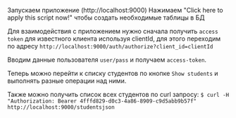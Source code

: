 Запускаем приложение (http://localhost:9000)
Нажимаем "Click here to apply this script now!" чтобы создать необходимые таблицы в БД

Для взаимодействия с приложением нужно сначала получить `access token` для известного клиента используя 
clientId, для этого переходим по адресу `http://localhost:9000/auth/authorize?client_id=clientId`

Вводим данные пользователя `user/pass` и получаем `access-token`.

Теперь можно перейти к списку студентов по кнопке `Show students` и выполнять разные операции над ними.

Также можно получить список всех студентов по curl запросу:
`$ curl -H "Authorization: Bearer 4fffd829-d0c3-4a86-8909-c9d5abb9b57f" http://localhost:9000/studentsjson`